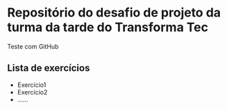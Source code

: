 
# Repositório do desafio de projeto da turma da tarde do Transforma Tec

Teste com GitHub

## Lista de exercícios 

- Exercício1
- Exercício2
- ......